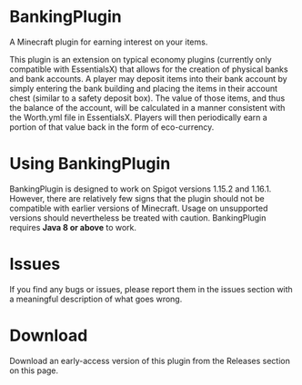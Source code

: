 # BankingPlugin

A Minecraft plugin for earning interest on your items.

This plugin is an extension on typical economy plugins (currently only compatible with EssentialsX) that allows for the creation of physical banks and bank accounts. A player may deposit items into their bank account by simply entering the bank building and placing the items in their account chest (similar to a safety deposit box). The value of those items, and thus the balance of the account, will be calculated in a manner consistent with the Worth.yml file in EssentialsX. Players will then periodically earn a portion of that value back in the form of eco-currency.

# Using BankingPlugin
BankingPlugin is designed to work on Spigot versions 1.15.2 and 1.16.1. However, there are relatively few signs that the plugin should not be compatible with earlier versions of Minecraft. Usage on unsupported versions should nevertheless be treated with caution.
BankingPlugin requires **Java 8 or above** to work.

# Issues

If you find any bugs or issues, please report them in the issues section with a meaningful description of what goes wrong.

# Download

Download an early-access version of this plugin from the Releases section on this page.
